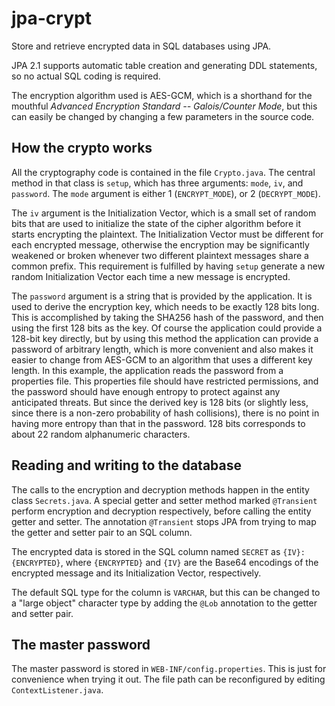 # jpa-crypt

Store and retrieve encrypted data in SQL databases using JPA.

JPA 2.1 supports automatic table creation and generating DDL statements, so no actual SQL coding is required.

The encryption algorithm used is AES-GCM, which is a shorthand for the mouthful _Advanced Encryption Standard -- Galois/Counter Mode_,
but this can easily be changed by changing a few parameters in the source code.

## How the crypto works

All the cryptography code is contained in the file `Crypto.java`. The central method in that class is `setup`,
which has three arguments: `mode`, `iv`, and `password`. The `mode` argument is either 1 (`ENCRYPT_MODE`),
or 2 (`DECRYPT_MODE`).

The `iv` argument is the Initialization Vector, which is a small set of random bits that are used to initialize the
state of the cipher algorithm before it starts encrypting the plaintext. The Initialization Vector must be different
for each encrypted message, otherwise the encryption may be significantly weakened or broken whenever two different
plaintext messages share a common prefix. This requirement is fulfilled by having `setup` generate a new random
Initialization Vector each time a new message is encrypted.

The `password` argument is a string that is provided by the application. It is used to derive the encryption
key, which needs to be exactly 128 bits long. This is accomplished by taking the SHA256 hash of the password,
and then using the first 128 bits as the key. Of course the application could provide a 128-bit key directly,
but by using this method the application can provide a password of arbitrary length, which is more convenient
and also makes it easier to change from AES-GCM to an algorithm that uses a different key length. In this
example, the application reads the password from a properties file. This properties file should have restricted
permissions, and the password should have enough entropy to protect against any anticipated threats. But since
the derived key is 128 bits (or slightly less, since there is a non-zero probability of hash collisions), there
is no point in having more entropy than that in the password. 128 bits corresponds to about 22 random alphanumeric
characters.

## Reading and writing to the database

The calls to the encryption and decryption methods happen in the entity class `Secrets.java`. A special getter
and setter method marked `@Transient` perform encryption and decryption respectively, before calling the entity
getter and setter. The annotation `@Transient` stops JPA from trying to map the getter and setter pair to an
SQL column.

The encrypted data is stored in the SQL column named `SECRET` as `{IV}:{ENCRYPTED}`, where `{ENCRYPTED}` and
`{IV}` are the Base64 encodings of the encrypted message and its Initialization Vector, respectively. 

The default SQL type for the column is `VARCHAR`, but this can be changed to a "large object" character type
by adding the `@Lob` annotation to the getter and setter pair.

## The master password

The master password is stored in `WEB-INF/config.properties`. This is just for convenience when trying it out.
The file path can be reconfigured by editing `ContextListener.java`.
